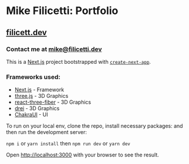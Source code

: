 # Mike Filicetti: Portfolio

## [filicett.dev](https://www.filicetti.dev)

### Contact me at [mike@filicetti.dev](mailto:mike@filicetti.dev)

This is a [Next.js](https://nextjs.org/) project bootstrapped with [`create-next-app`](https://github.com/vercel/next.js/tree/canary/packages/create-next-app).

### Frameworks used:

- [Next.js](https://nextjs.org) - Framework
- [three.js](https://threejs.org/) - 3D Graphics
- [react-three-fiber](https://docs.pmnd.rs/react-three-fiber/) - 3D Graphics
- [drei](https://github.com/pmndrs/drei) - 3D Graphics
- [ChakraUI](https://chakra-ui.com/) - UI

To run on your local env, clone the repo, install necessary packages: and then run the development server:

`npm i`
or
`yarn install`
then
`npm run dev`
or
`yarn dev`

Open [http://localhost:3000](http://localhost:3000) with your browser to see the result.
